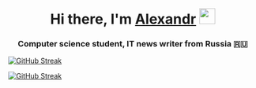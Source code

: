 <h1 align="center">Hi there, I'm <a href="https://github.com/AlexMadibaev" target="_blank">Alexandr</a> 
<img src="https://github.com/blackcater/blackcater/raw/main/images/Hi.gif" height="32"/></h1>
<h3 align="center">Computer science student, IT news writer from Russia 🇷🇺</h3>

[![GitHub Streak](https://github-readme-streak-stats.herokuapp.com?user=AlexMadibaev&theme=dark&hide_border=true&border_radius=4.6)](https://git.io/streak-stats)

[![GitHub Streak](https://github-readme-streak-stats.herokuapp.com?user=bag-huyag&theme=dark&hide_border=true&border_radius=4.6)](https://git.io/streak-stats)
